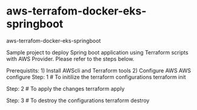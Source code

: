 # aws-terrafom-docker-eks-springboot
aws-terrafom-docker-eks-springboot

Sample project to deploy Spring boot application using Terraform scripts with AWS Provider.
Please refer to the steps below.

Prerequistits:
    1) Install AWScli and Terraform tools
    2) Configure AWS 
        AWS configure
Step: 1
    # To initilize the terraform configurations
    terraform init

Step: 2
    # To apply the changes
    terraform apply

Step: 3
    # To destroy the configurations
    terraform destroy
